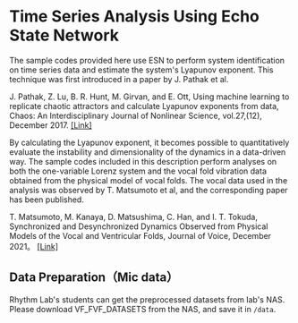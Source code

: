 # Time Series Analysis Using Echo State Network
The sample codes provided here use ESN to perform system identification on time series data and estimate the system's Lyapunov exponent. This technique was first introduced in a paper by J. Pathak et al. 

J. Pathak, Z. Lu, B. R. Hunt, M. Girvan, and E. Ott, Using machine learning to replicate chaotic attractors and calculate Lyapunov exponents from data, Chaos: An Interdisciplinary Journal of Nonlinear Science, vol.27,(12), December 2017.
[[Link]](https://arxiv.org/pdf/1710.07313.pdf)

By calculating the Lyapunov exponent, it becomes possible to quantitatively evaluate the instability and dimensionality of the dynamics in a data-driven way. The sample codes included in this description perform analyses on both the one-variable Lorenz system and the vocal fold vibration data obtained from the physical model of vocal folds. The vocal data used in the analysis was observed by T. Matsumoto et al, and the corresponding paper has been published.

T. Matsumoto, M. Kanaya, D. Matsushima, C. Han, and I. T. Tokuda, Synchronized and Desynchronized Dynamics Observed from Physical Models of the Vocal and Ventricular Folds, Journal of Voice, December 2021。
[[Link]](https://www.sciencedirect.com/science/article/pii/S0892199721003581?casa_token=l3j8-1zgEnMAAAAA:6NkvQuTElFXKwLoyBeaI0Q-gJCgTS2nQ1BGGC4tEjRx1iM1pX1nwZnE2fuT16Ju4pEKQrccDqP7B)

## Data Preparation（Mic data）
Rhythm Lab's students can get the preprocessed datasets from lab's NAS. Please download VF_FVF_DATASETS from the NAS, and save it in ```/data```. 

